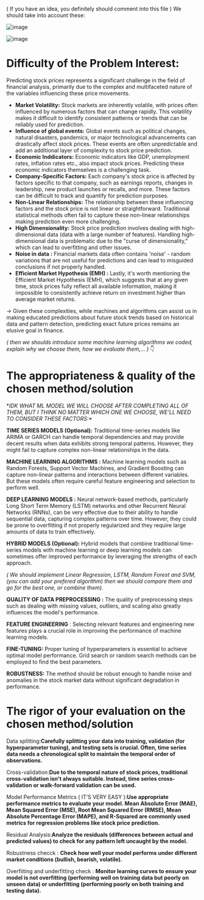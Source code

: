 ( If you have an idea, you definitely should comment into this file )
We should take into account these:

![image](https://github.com/ktuanPT373/STOCK-PRICE-PREDICTION/assets/112315454/26b34942-976f-4684-8c0d-f9b6ab8add10)

![image](https://github.com/ktuanPT373/STOCK-PRICE-PREDICTION/assets/112315454/538f51bf-cfa7-406b-86ae-e956c09c5e58)


# Difficulty of the Problem Interest:

Predicting stock prices represents a significant challenge in the field of financial analysis, primarily due to the complex and multifaceted nature of the variables influencing these price movements.

- **Market Volatility:** Stock markets are inherently volatile, with prices often influenced by numerous factors that can change rapidly. This volatility makes it difficult to identify consistent patterns or trends that can be reliably used for prediction.
- **Influence of global events:** Global events such as political changes, natural disasters, pandemics, or major technological advancements can drastically affect stock prices. These events are often unpredictable and add an additional layer of complexity to stock price prediction.
- **Economic Inddicators:** Economic indicators like GDP, unemployment rates, inflation rates etc., also impact stock prices. Predicting these economic indicators themselves is a challenging task.
- **Company-Specific Factors:** Each company's stock price is affected by factors specific to that company, such as earnings reports, changes in leadership, new product launches or recalls, and more. These factors can be difficult to track and quantify for prediction purposes.
- **Non-Linear Relationships:** The relationship between these influencing factors and the stock price is not linear or straightforward. Traditional statistical methods often fail to capture these non-linear relationships making prediction even more challenging.
- **High Dimensionality:** Stock price prediction involves dealing with high-dimensional data (data with a large number of features). Handling high-dimensional data is problematic due to the "curse of dimensionality," which can lead to overfitting and other issues.
- **Noise in data :** Financial markets data often contains 'noise' - random variations that are not useful for predictions and can lead to misguided conclusions if not properly handled.
- **Efficient Market Hypothesis (EMH) :** Lastly, it's worth mentioning the Efficient Market Hypothesis (EMH), which suggests that at any given time, stock prices fully reflect all available information, making it impossible to consistently achieve return on investment higher than average market returns.

→ Given these complexities, while machines and algorithms can assist us in making educated predictions about future stock trends based on historical data and pattern detection, predicting exact future prices remains an elusive goal in finance.

*( then we shoulds introduce some machine learning algorithms we coded, explain why we choose them, how we evaluate them,… )* 👇

# The appropriateness & quality of the chosen method/solution

**IDK WHAT ML MODEL WE WILL CHOOSE AFTER COMPLETING ALL OF THEM, BUT I THINK NO MATTER WHICH ONE WE CHOOSE, WE’LL NEED TO CONSIDER THESE FACTORS:\**

**TIME SERIES MODELS (Optional):** Traditional time-series models like ARIMA or GARCH can handle temporal dependencies and may provide decent results when data exhibits strong temporal patterns. However, they might fail to capture complex non-linear relationships in the data.

**MACHINE LEARNING ALGORITHMS :** Machine learning models such as Random Forests, Support Vector Machines, and Gradient Boosting can capture non-linear patterns and interactions between different variables. But these models often require careful feature engineering and selection to perform well.

**DEEP LEARNING MODELS :** Neural network-based methods, particularly Long Short Term Memory (LSTM) networks and other Recurrent Neural Networks (RNNs), can be very effective due to their ability to handle sequential data, capturing complex patterns over time. However, they could be prone to overfitting if not properly regularized and they require large amounts of data to train effectively.

**HYBRID MODELS (Optional):** Hybrid models that combine traditional time-series models with machine learning or deep learning models can sometimes offer improved performance by leveraging the strengths of each approach.

*( We should implement Linear Regression, LSTM, Random Forest and SVM,(you can add your prefered algorithm) then we should compare them and go for the best one, or combine them).*

**QUALITY OF DATA PREPROCESSING :** The quality of preprocessing steps such as dealing with missing values, outliers, and scaling also greatly influences the model's performance.

**FEATURE ENGINEERING** : Selecting relevant features and engineering new features plays a crucial role in improving the performance of machine learning models.

**FINE-TUNING:** Proper tuning of hyperparameters is essential to achieve optimal model performance. Grid search or random search methods can be employed to find the best parameters.

**ROBUSTNESS:** The method should be robust enough to handle noise and anomalies in the stock market data without significant degradation in performance.

# The rigor of your evaluation on the chosen method/solution

Data splitting:**Carefully splitting your data into training, validation (for hyperparameter tuning), and testing sets is crucial. Often, time series data needs a chronological split to maintain the temporal order of observations.**

Cross-validation:**Due to the temporal nature of stock prices, traditional cross-validation isn't always suitable. Instead, time series cross-validation or walk-forward validation can be used.**

Model Performance Metrics ( IT’S VERY EASY ):**Use appropriate performance metrics to evaluate your model. Mean Absolute Error (MAE), Mean Squared Error (MSE), Root Mean Squared Error (RMSE), Mean Absolute Percentage Error (MAPE), and R-Squared are commonly used metrics for regression problems like stock price prediction.**

Residual Analysis:**Analyze the residuals (differences between actual and predicted values) to check for any pattern left uncaught by the model.**

Robustness checck : **Check how well your model performs under different market conditions (bullish, bearish, volatile).**

Overfiiting and underfitting check : **Monitor learning curves to ensure your model is not overfitting (performing well on training data but poorly on unseen data) or underfitting (performing poorly on both training and testing data).**
